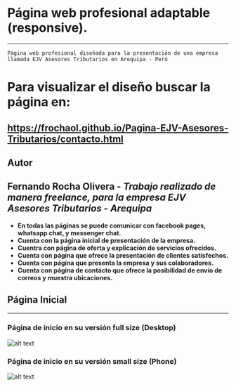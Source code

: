 # Página web profesional adaptable (responsive).
---

```
Página web profesional diseñada para la presentación de una empresa llamada EJV Asesores Tributarios en Arequipa - Perú
```

# Para visualizar el diseño buscar la página en: 
  ## https://frochaol.github.io/Pagina-EJV-Asesores-Tributarios/contacto.html

## Autor

**Fernando Rocha Olivera** - *Trabajo realizado de manera freelance, para la empresa EJV Asesores Tributarios - Arequipa* 
---

* **En todas las páginas se puede comunicar con facebook pages, whatsapp chat, y messenger chat.**
* **Cuenta con la página inicial de presentación de la empresa.**
* **Cuentra con página de oferta y explicación de servicios ofrecidos.**
* **Cuenta con página que ofrece la presentación de clientes satisfechos.**
* **Cuenta con página que presenta la empresa y sus colaboradores.**
* **Cuenta con página de contácto que ofrece la posibilidad de envío de correos y muestra ubicaciones.**

## Página Inicial 
---


### Página de inicio en su versión full size (Desktop)

![alt text](http://www.ejvasesorestributarios.com/gestion/ejv/home-page-full-size.png)

### Página de inicio en su versión small size (Phone)

![alt text](http://www.ejvasesorestributarios.com/gestion/ejv/home-page-phone-size.png)

